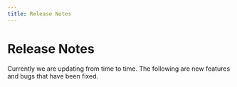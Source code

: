 ```yaml
---
title: Release Notes
---
```


# Release Notes

Currently we are updating from time to time. The following are new features and bugs that have been fixed. 

